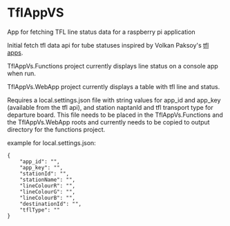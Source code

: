 # TflAppVS
App for fetching TFL line status data for a raspberry pi application

Initial fetch tfl data api for tube statuses inspired by Volkan Paksoy's [tfl apps](https://volkanpaksoy.com/archive/2015/11/13/playing-with-tfl-api-with-csharp-xamarin-and-swift/).

TflAppVs.Functions project currently displays line status on a console app when run.

TflAppVs.WebApp project currently displays a table with tfl line and status.

Requires a local.settings.json file with string values for app_id and app_key (available from the tfl api), and station naptanId and tfl transport type for departure board. This file needs to be placed in the TflAppVs.Functions and the TflAppVs.WebApp roots and currently needs to be copied to output directory for the functions project.

example for local.settings.json:
```
{
    "app_id": "",
    "app_key": "",
    "stationId": "",
    "stationName": "",
    "lineColourR": "",
    "lineColourG": "",
    "lineColourB": "",
    "destinationId": "",
    "tflType": ""
}
```
